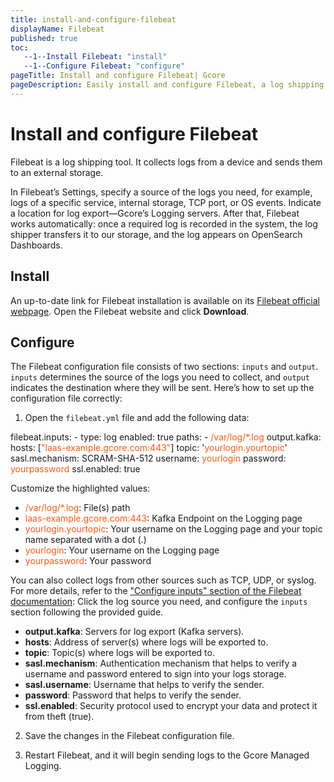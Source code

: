 ```yaml
---
title: install-and-configure-filebeat
displayName: Filebeat
published: true
toc:
   --1--Install Filebeat: "install"
   --1--Configure Filebeat: "configure"
pageTitle: Install and configure Filebeat| Gcore
pageDescription: Easily install and configure Filebeat, a log shipping tool, to collect and send logs to Gcore's Logging servers.
---
```

# Install and configure Filebeat

Filebeat is a log shipping tool. It collects logs from a device and sends them to an external storage.

In Filebeat’s Settings, specify a source of the logs you need, for example, logs of a specific service, internal storage, TCP port, or OS events. Indicate a location for log export—Gcore’s Logging servers. After that, Filebeat works automatically: once a required log is recorded in the system, the log shipper transfers it to our storage, and the log appears on OpenSearch Dashboards. 

## Install

An up-to-date link for Filebeat installation is available on its <a href="https://elastic.co/beats/filebeat" target="_blank">Filebeat official webpage</a>. Open the Filebeat website and click **Download**.

## Configure 

The Filebeat configuration file consists of two sections: `inputs` and `output`. `inputs` determines the source of the logs you need to collect, and `output` indicates the destination where they will be sent. Here’s how to set up the configuration file correctly:

1. Open the `filebeat.yml` file and add the following data:

<code-block>
filebeat.inputs:   
- type: log   
  enabled: true   
  paths:   
   - <span style="color:#FF5913">/var/log/*.log</span>    
output.kafka:   
  hosts: [<span style="color:#FF5913">"laas-example.gcore.com:443"</span>]   
  topic: '<span style="color:#FF5913">yourlogin.yourtopic</span>'  
  sasl.mechanism: SCRAM-SHA-512   
  username: <span style="color:#FF5913">yourlogin</span>   
  password: <span style="color:#FF5913">yourpassword</span>   
  ssl.enabled: true
</code-block>

Customize the highlighted values:
- <span style="color:#FF5913">/var/log/*.log</span>: File(s) path
- <span style="color:#FF5913">laas-example.gcore.com:443</span>: Kafka Endpoint on the Logging page
- <span style="color:#FF5913">yourlogin.yourtopic</span>: Your username on the Logging page and your topic name separated with a dot (.) 
- <span style="color:#FF5913">yourlogin</span>: Your username on the Logging page
- <span style="color:#FF5913">yourpassword</span>: Your password

You can also collect logs from other sources such as TCP, UDP, or syslog. For more details, refer to the <a href="https://elastic.co/guide/en/beats/filebeat/current/configuration-filebeat-options.html" target="_blank">"Configure inputs" section of the Filebeat documentation</a>: Click the log source you need, and configure the `inputs` section following the provided guide.

<expandable-element title="Descriptions of the OUTPUT parameters">

- **output.kafka**: Servers for log export (Kafka servers). 
- **hosts**: Address of server(s) where logs will be exported to.  
- **topic**: Topic(s) where logs will be exported to.  
- **sasl.mechanism**: Authentication mechanism that helps to verify a username and password entered to sign into your logs storage.  
- **sasl.username**: Username that helps to verify the sender.  
- **password**: Password that helps to verify the sender.  
- **ssl.enabled**: Security protocol used to encrypt your data and protect it from theft (true).

</expandable-element> 

2. Save the changes in the Filebeat configuration file.

3. Restart Filebeat, and it will begin sending logs to the Gcore Managed Logging.  